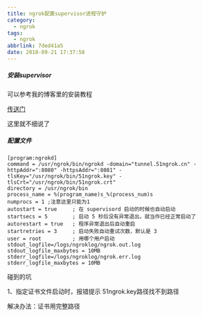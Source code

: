 ```yaml
---
title: ngrok配置supervisor进程守护
category:
  - ngrok
tags:
  - ngrok
abbrlink: 7ded41a5
date: 2018-09-21 17:37:58
---
```


##### 安装supervisor

可以参考我的博客里的安装教程

[传送门](https://blog.sharkyzh.cn/post/b8744e3e.html)

这里就不细说了

##### 配置文件

```
[program:ngrokd]
command = /usr/ngrok/bin/ngrokd -domain="tunnel.51ngrok.cn" -httpAddr=":8080" -httpsAddr=":8081" -tlsKey="/usr/ngrok/bin/51ngrok.key" -tlsCrt="/usr/ngrok/bin/51ngrok.crt"
directory = /usr/ngrok/bin
process_name = %(program_name)s_%(process_num)s
numprocs = 1 ;注意这里只能为1
autostart = true     ; 在 supervisord 启动的时候也自动启动
startsecs = 5        ; 启动 5 秒后没有异常退出，就当作已经正常启动了
autorestart = true   ; 程序异常退出后自动重启
startretries = 3     ; 启动失败自动重试次数，默认是 3
user = root          ; 用哪个用户启动
stdout_logfile=/logs/ngroklog/ngrok.out.log
stdout_logfile_maxbytes = 10MB
stderr_logfile=/logs/ngroklog/ngrok.err.log
stderr_logfile_maxbytes = 10MB
```
碰到的坑

1、指定证书文件启动时，报错提示 51ngrok.key路径找不到路径

解决办法：证书用完整路径